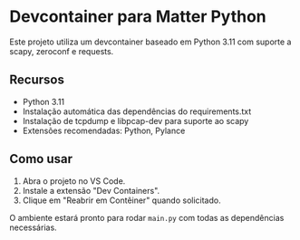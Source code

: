 # Devcontainer para Matter Python

Este projeto utiliza um devcontainer baseado em Python 3.11 com suporte a scapy, zeroconf e requests.

## Recursos
- Python 3.11
- Instalação automática das dependências do requirements.txt
- Instalação de tcpdump e libpcap-dev para suporte ao scapy
- Extensões recomendadas: Python, Pylance

## Como usar
1. Abra o projeto no VS Code.
2. Instale a extensão "Dev Containers".
3. Clique em "Reabrir em Contêiner" quando solicitado.

O ambiente estará pronto para rodar `main.py` com todas as dependências necessárias.
